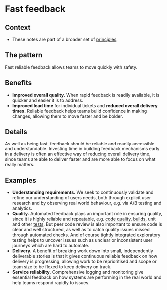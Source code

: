 # Fast feedback

## Context

* These notes are part of a broader set of [principles](../principles.md).

## The pattern

Fast reliable feedback allows teams to move quickly with safety.

## Benefits

* **Improved overall quality.** When rapid feedback is readily available, it is quicker and easier it is to address.
* **Improved lead time** for individual tickets and **reduced overall delivery times.** Reliable feedback helps teams build confidence in making changes, allowing them to move faster and be bolder.

## Details

As well as being fast, feedback should be reliable and readily accessible and understandable. Investing time in building feedback mechanisms early in a delivery is often an effective way of reducing overall delivery time, since teams are able to deliver faster and are more able to focus on what really matters.

## Examples

* **Understanding requirements.** We seek to continuously validate and refine our understanding of users needs, both through explicit user research and by observing real world behaviour, e.g. via A/B testing and analytics.
* **Quality.** Automated feedback plays an important role in ensuring quality, since it is highly reliable and repeatable, e.g. [code quality](everything-as-code.md), [builds](../practices/continuous-integration.md), unit and other [tests](../practices/testing.md). But peer code review is also important to ensure code is clear and well structured, as well as to catch quality issues missed through automated checks. And of course tightly integrated exploratory testing helps to uncover issues such as unclear or inconsistent user journeys which are hard to automate.
* **Delivery.** A benefit of breaking work down into small, independently deliverable stories is that it gives continuous reliable feedback on how delivery is progressing, allowing work to be reprioritised and scope or team size to be flexed to keep delivery on track.
* **Service reliability.** Comprehensive logging and monitoring give essential feedback on how systems are performing in the real world and help teams respond rapidly to issues.
